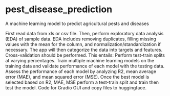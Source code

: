 # pest_disease_prediction
A machine learning model to predict agricultural pests and diseases

First read data from xls or csv file.
Then, perform exploratory data analysis (EDA) of sample data.
EDA includes removing duplicates, filling missing values with the mean for the column, and normalization/standardization if necessary.
The app will then categorize the data into targets and features.
Cross-validation should be performed. This entails:
  Perform test-train splits at varying percentages.
  Train multiple machine learning models on the training data and validate performance of each model with the testing data.
  Assess the performance of each model by analyzing R2, mean average error (MAE), and mean squared error (MSE).
Once the best model is selected based on R2, MAE, MSE perform a test-train split and train then test the model.
Code for Gradio GUI and copy files to huggingface.
